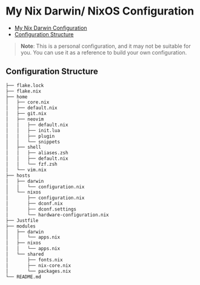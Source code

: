 # My Nix Darwin/ NixOS Configuration

<!--toc:start-->

- [My Nix Darwin Configuration](#my-nix-darwin-configuration)
 - [Configuration Structure](#configuration-structure)

<!--toc:end-->

> **Note**: This is a personal configuration, and it may not be suitable for you. You can use it as a reference to build your own configuration. 

## Configuration Structure

```txt
├── flake.lock
├── flake.nix
├── home
│   ├── core.nix
│   ├── default.nix
│   ├── git.nix
│   ├── neovim
│   │   ├── default.nix
│   │   ├── init.lua
│   │   ├── plugin
│   │   └── snippets
│   ├── shell
│   │   ├── aliases.zsh
│   │   ├── default.nix
│   │   └── fzf.zsh
│   └── vim.nix
├── hosts
│   ├── darwin
│   │   └── configuration.nix
│   └── nixos
│       ├── configuration.nix
│       ├── dconf.nix
│       ├── dconf.settings
│       └── hardware-configuration.nix
├── Justfile
├── modules
│   ├── darwin
│   │   └── apps.nix
│   ├── nixos
│   │   └── apps.nix
│   └── shared
│       ├── fonts.nix
│       ├── nix-core.nix
│       └── packages.nix
└── README.md
```

